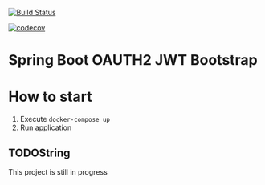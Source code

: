 [![Build Status](https://travis-ci.org/modestukasai/spring-boot-jwt.svg?branch=master)](https://travis-ci.org/modestukasai/spring-boot-jwt)

[![codecov](https://codecov.io/gh/modestukasai/spring-boot-jwt/branch/master/graph/badge.svg)](https://codecov.io/gh/modestukasai/spring-boot-jwt)

# Spring Boot OAUTH2 JWT Bootstrap

# How to start
1. Execute `docker-compose up`
2. Run application

## TODOString
This project is still in progress